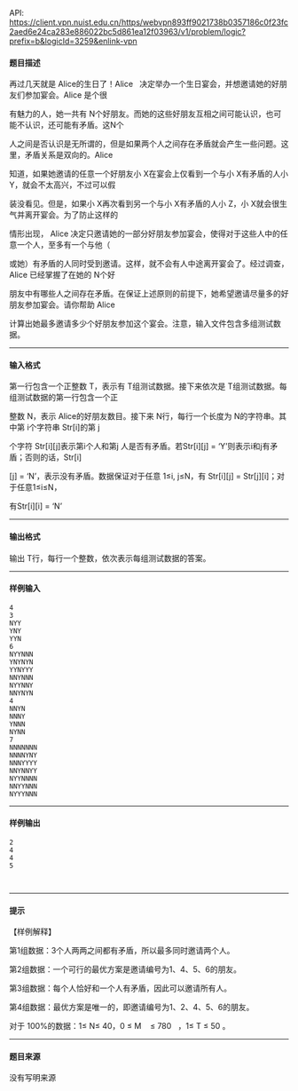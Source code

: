API: https://client.vpn.nuist.edu.cn/https/webvpn893ff9021738b0357186c0f23fc2aed6e24ca283e886022bc5d861ea12f03963/v1/problem/logic?prefix=b&logicId=3259&enlink-vpn

#### 题目描述

再过几天就是 Alice的生日了！Alice   决定举办一个生日宴会，并想邀请她的好朋友们参加宴会。Alice 是个很

有魅力的人，她一共有 N个好朋友。而她的这些好朋友互相之间可能认识，也可能不认识，还可能有矛盾。这N个

人之间是否认识是无所谓的，但是如果两个人之间存在矛盾就会产生一些问题。这里，矛盾关系是双向的。Alice

知道，如果她邀请的任意一个好朋友小 X在宴会上仅看到一个与小 X有矛盾的人小 Y，就会不太高兴，不过可以假

装没看见。但是，如果小 X再次看到另一个与小 X有矛盾的人小 Z，小 X就会很生气并离开宴会。为了防止这样的

情形出现， Alice 决定只邀请她的一部分好朋友参加宴会，使得对于这些人中的任意一个人，至多有一个与他（

或她）有矛盾的人同时受到邀请。这样，就不会有人中途离开宴会了。经过调查，Alice 已经掌握了在她的 N个好

朋友中有哪些人之间存在矛盾。在保证上述原则的前提下，她希望邀请尽量多的好朋友参加宴会。请你帮助 Alice

计算出她最多邀请多少个好朋友参加这个宴会。注意，输入文件包含多组测试数据。

---

#### 输入格式

第一行包含一个正整数 T，表示有 T组测试数据。接下来依次是 T组测试数据。每组测试数据的第一行包含一个正

整数 N，表示 Alice的好朋友数目。接下来 N行，每行一个长度为 N的字符串。其中第 i个字符串 Str\[i\]的第 j

个字符 Str\[i\]\[j\]表示第i个人和第j 人是否有矛盾。若Str\[i\]\[j\] = ‘Y’则表示i和j有矛盾；否则的话，Str\[i\]

\[j\] = ‘N’，表示没有矛盾。数据保证对于任意 1≤i, j≤N，有 Str\[i\]\[j\] = Str\[j\]\[i\]；对于任意1≤i≤N，

有Str\[i\]\[i\] = ‘N’

---

#### 输出格式

输出 T行，每行一个整数，依次表示每组测试数据的答案。

---

#### 样例输入
```
4 
3 
NYY
YNY 
YYN 
6 
NYYNNN 
YNYNYN 
YYNYYY 
NNYNNN 
NYYNNY 
NNYNYN 
4 
NNYN 
NNNY 
YNNN 
NYNN 
7 
NNNNNNN 
NNNNYNY 
NNNYYYY 
NNYNNYY 
NYYNNNN 
NNYYNNN 
NYYYNNN

```

---

#### 样例输出
```
2 
4 
4 
5 
 
 

```

---

#### 提示

【样例解释】

第1组数据：3个人两两之间都有矛盾，所以最多同时邀请两个人。

第2组数据：一个可行的最优方案是邀请编号为1、4、5、6的朋友。

第3组数据：每个人恰好和一个人有矛盾，因此可以邀请所有人。

第4组数据：最优方案是唯一的，即邀请编号为1、2、4、5、6的朋友。

对于 100%的数据：1≤ N≤ 40，0 ≤ M    ≤ 780   ，1≤ T ≤ 50 。

---

#### 题目来源

没有写明来源